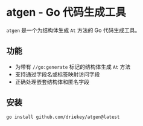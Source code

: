 # atgen - Go 代码生成工具

`atgen` 是一个为结构体生成 `At` 方法的 Go 代码生成工具。

## 功能
- 为带有 `//go:generate` 标记的结构体生成 `At` 方法
- 支持通过字段名或标签映射访问字段
- 正确处理嵌套结构体和匿名字段

## 安装
```bash
go install github.com/driekey/atgen@latest